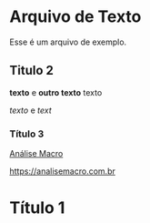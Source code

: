 # Arquivo de Texto

Esse é um arquivo de exemplo.

## Titulo 2

**texto** e __outro texto__ texto

*texto* e _text_

### Título 3

[Análise Macro](analisemacro.com.br)

<https://analisemacro.com.br>

# Título 1
